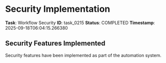 # Security Implementation

**Task**: Workflow Security
**ID**: task_0215
**Status**: COMPLETED
**Timestamp**: 2025-09-18T06:04:15.266380

## Security Features Implemented

Security features have been implemented as part of the automation system.
